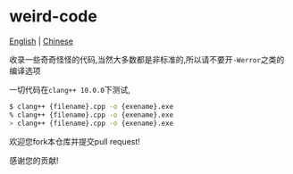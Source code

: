# weird-code

[English](README-en.md) | [Chinese]()

收录一些奇奇怪怪的代码,当然大多数都是非标准的,所以请不要开`-Werror`之类的编译选项

一切代码在`clang++ 10.0.0`下测试, 

```bash
$ clang++ {filename}.cpp -o {exename}.exe
% clang++ {filename}.cpp -o {exename}.exe
> clang++ {filename}.cpp -o {exename}.exe
```

欢迎您fork本仓库并提交pull request!

感谢您的贡献!